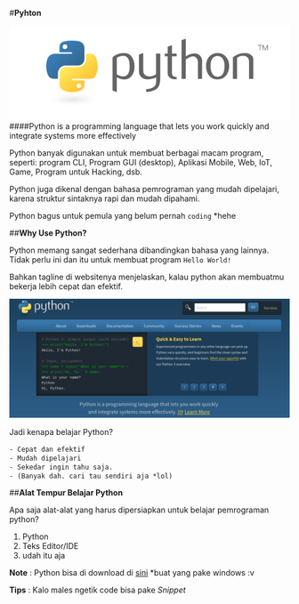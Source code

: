 #**Pyhton**

  ![logo](logo-python.png)
  ####Python is a programming language that lets you work quickly and integrate systems more effectively

  Python banyak digunakan untuk membuat berbagai macam program, seperti: program CLI, Program GUI (desktop), Aplikasi Mobile, Web, IoT, Game, Program untuk Hacking, dsb.

  Python juga dikenal dengan bahasa pemrograman yang mudah dipelajari, karena struktur sintaknya rapi dan mudah dipahami.

  Python bagus untuk pemula yang belum pernah `coding` *hehe


  ##**Why Use Python?**

  Python memang sangat sederhana dibandingkan bahasa yang lainnya. Tidak perlu ini dan itu untuk membuat program `Hello World!`

  Bahkan tagline di websitenya menjelaskan, kalau python akan membuatmu bekerja lebih cepat dan efektif.

  ![website python](python.png)

  Jadi kenapa belajar Python?

    - Cepat dan efektif
    - Mudah dipelajari
    - Sekedar ingin tahu saja.
    - (Banyak dah. cari tau sendiri aja *lol)


  ##**Alat Tempur Belajar Python**

Apa saja alat-alat yang harus dipersiapkan untuk belajar pemrograman python?

  1. Python
  2. Teks Editor/IDE
  3. udah itu aja

  **Note** : Python bisa di download di [sini](https://www.python.org/) *buat yang pake windows :v

  **Tips** : Kalo males ngetik code bisa pake *Snippet*
